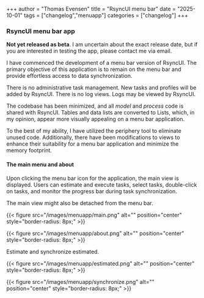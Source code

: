 +++
author = "Thomas Evensen"
title = "RsyncUI menu bar"
date = "2025-10-01"
tags = ["changelog","menuapp"]
categories = ["changelog"]
+++

### RsyncUI menu bar app

**Not yet released as beta**. I am uncertain about the exact release date, but if you are interested in testing the app, please contact me via email.

I have commenced the development of a menu bar version of RsyncUI. The primary objective of this application is to remain on the menu bar and provide effortless access to data synchronization. 

There is no administrative task management. New tasks and profiles will be added by RsyncUI. There is no log views. Logs may be viewed by RsyncUI.

The codebase has been minimized, and all *model* and *process* code is shared with RsyncUI. Tables and data lists are converted to Lists, which, in my opinion, appear more visually appealing on a menu bar application.

To the best of my ability, I have utilized the periphery tool to eliminate unused code. Additionally, there have been modifications to views to enhance their suitability for a menu bar application and minimize the memory footprint.

#### The main menu and about

Upon clicking the menu bar icon for the application, the main view is displayed. Users can estimate and execute tasks, select tasks, double-click on tasks, and monitor the progress bar during task synchronization.

The main view might also be detached from the menu bar.

{{< figure src="/images/menuapp/main.png" alt="" position="center" style="border-radius: 8px;" >}}

{{< figure src="/images/menuapp/about.png" alt="" position="center" style="border-radius: 8px;" >}}

Estimate and synchronize estimated.

{{< figure src="/images/menuapp/estimated.png" alt="" position="center" style="border-radius: 8px;" >}}

{{< figure src="/images/menuapp/synchronize.png" alt="" position="center" style="border-radius: 8px;" >}}
